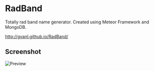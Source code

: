 # RadBand
Totally rad band name generator.
Created using Meteor Framework and MongoDB.

http://gyanl.github.io/RadBand/


## Screenshot

![Preview](Screenshots/Alpha%201.png)
